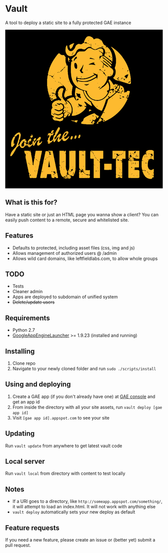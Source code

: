# Vault
A tool to deploy a static site to a fully protected GAE instance

![Vault Tect](fallout-boy.png)

## What is this for?
Have a static site or just an HTML page you wanna show a client? You can easily push content to a remote, secure and whitelisted site.

## Features
* Defaults to protected, including asset files (css, img and js)
* Allows management of authorized users @ /admin
* Allows wild card domains, like leftfieldlabs.com, to allow whole groups

## TODO
* Tests
* Cleaner admin
* Apps are deployed to subdomain of unified system
* ~~Delete/update users~~

## Requirements
* Python 2.7
* [GoogleAppEngineLauncher](http://code.google.com/appengine/) >= 1.9.23 (installed and running)

## Installing
1. Clone repo
1. Navigate to your newly cloned folder and run `sudo ./scripts/install`

## Using and deploying
1. Create a GAE app (if you don't already have one) at [GAE console](http://console.developers.google.com) and get an app id
1. From inside the directory with all your site assets, run `vault deploy [gae app id]`
1. Visit `[gae app id].appspot.com` to see your site

## Updating
Run `vault update` from anywhere to get latest vault code

## Local server
Run `vault local` from directory with content to test locally

## Notes
* If a URI goes to a directory, like `http://someapp.appspot.com/something/`, it will attempt to load an index.html. It will not work with anything else
* `vault deploy` automatically sets your new deploy as default

## Feature requests
If you need a new feature, please create an issue or (better yet) submit a pull request.
